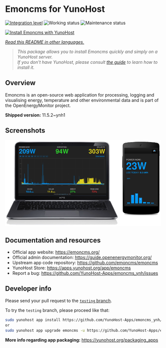 <!--
N.B.: This README was automatically generated by <https://github.com/YunoHost/apps/tree/master/tools/readme_generator>
It shall NOT be edited by hand.
-->

# Emoncms for YunoHost

[![Integration level](https://dash.yunohost.org/integration/emoncms.svg)](https://dash.yunohost.org/appci/app/emoncms) ![Working status](https://ci-apps.yunohost.org/ci/badges/emoncms.status.svg) ![Maintenance status](https://ci-apps.yunohost.org/ci/badges/emoncms.maintain.svg)

[![Install Emoncms with YunoHost](https://install-app.yunohost.org/install-with-yunohost.svg)](https://install-app.yunohost.org/?app=emoncms)

*[Read this README in other languages.](./ALL_README.md)*

> *This package allows you to install Emoncms quickly and simply on a YunoHost server.*  
> *If you don't have YunoHost, please consult [the guide](https://yunohost.org/install) to learn how to install it.*

## Overview

Emoncms is an open-source web application for processing, logging and visualising energy, temperature and other environmental data and is part of the OpenEnergyMonitor project.


**Shipped version:** 11.5.2~ynh1

## Screenshots

![Screenshot of Emoncms](./doc/screenshots/emoncms_graphic.png)

## Documentation and resources

- Official app website: <https://emoncms.org/>
- Official admin documentation: <https://guide.openenergymonitor.org/>
- Upstream app code repository: <https://github.com/emoncms/emoncms>
- YunoHost Store: <https://apps.yunohost.org/app/emoncms>
- Report a bug: <https://github.com/YunoHost-Apps/emoncms_ynh/issues>

## Developer info

Please send your pull request to the [`testing` branch](https://github.com/YunoHost-Apps/emoncms_ynh/tree/testing).

To try the `testing` branch, please proceed like that:

```bash
sudo yunohost app install https://github.com/YunoHost-Apps/emoncms_ynh/tree/testing --debug
or
sudo yunohost app upgrade emoncms -u https://github.com/YunoHost-Apps/emoncms_ynh/tree/testing --debug
```

**More info regarding app packaging:** <https://yunohost.org/packaging_apps>
